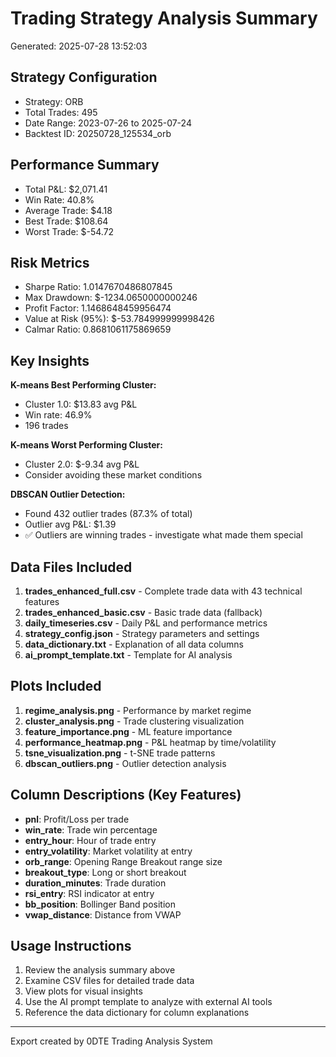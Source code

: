# Trading Strategy Analysis Summary
Generated: 2025-07-28 13:52:03

## Strategy Configuration
- Strategy: ORB
- Total Trades: 495
- Date Range: 2023-07-26 to 2025-07-24
- Backtest ID: 20250728_125534_orb

## Performance Summary
- Total P&L: $2,071.41
- Win Rate: 40.8%
- Average Trade: $4.18
- Best Trade: $108.64
- Worst Trade: $-54.72

## Risk Metrics
- Sharpe Ratio: 1.0147670486807845
- Max Drawdown: $-1234.0650000000246
- Profit Factor: 1.1468648459956474
- Value at Risk (95%): $-53.784999999998426
- Calmar Ratio: 0.8681061175869659

## Key Insights
**K-means Best Performing Cluster:**
- Cluster 1.0: $13.83 avg P&L
- Win rate: 46.9%
- 196 trades

**K-means Worst Performing Cluster:**
- Cluster 2.0: $-9.34 avg P&L
- Consider avoiding these market conditions

**DBSCAN Outlier Detection:**
- Found 432 outlier trades (87.3% of total)
- Outlier avg P&L: $1.39
- ✅ Outliers are winning trades - investigate what made them special

## Data Files Included
1. **trades_enhanced_full.csv** - Complete trade data with 43 technical features
2. **trades_enhanced_basic.csv** - Basic trade data (fallback)
3. **daily_timeseries.csv** - Daily P&L and performance metrics
4. **strategy_config.json** - Strategy parameters and settings
5. **data_dictionary.txt** - Explanation of all data columns
6. **ai_prompt_template.txt** - Template for AI analysis

## Plots Included
1. **regime_analysis.png** - Performance by market regime
2. **cluster_analysis.png** - Trade clustering visualization  
3. **feature_importance.png** - ML feature importance
4. **performance_heatmap.png** - P&L heatmap by time/volatility
5. **tsne_visualization.png** - t-SNE trade patterns
6. **dbscan_outliers.png** - Outlier detection analysis

## Column Descriptions (Key Features)
- **pnl**: Profit/Loss per trade
- **win_rate**: Trade win percentage
- **entry_hour**: Hour of trade entry
- **entry_volatility**: Market volatility at entry
- **orb_range**: Opening Range Breakout range size
- **breakout_type**: Long or short breakout
- **duration_minutes**: Trade duration
- **rsi_entry**: RSI indicator at entry
- **bb_position**: Bollinger Band position
- **vwap_distance**: Distance from VWAP

## Usage Instructions
1. Review the analysis summary above
2. Examine CSV files for detailed trade data
3. View plots for visual insights
4. Use the AI prompt template to analyze with external AI tools
5. Reference the data dictionary for column explanations

---
Export created by 0DTE Trading Analysis System
